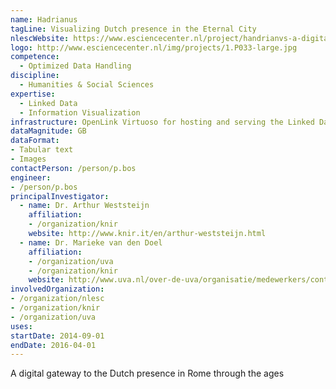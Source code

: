 ```yaml
---
name: Hadrianus
tagLine: Visualizing Dutch presence in the Eternal City
nlescWebsite: https://www.esciencecenter.nl/project/handrianvs-a-digital-gateway-to-the-dutch-presence-in-rome-through-the-ages
logo: http://www.esciencecenter.nl/img/projects/1.P033-large.jpg
competence:
  - Optimized Data Handling
discipline:
  - Humanities & Social Sciences
expertise:
  - Linked Data
  - Information Visualization
infrastructure: OpenLink Virtuoso for hosting and serving the Linked Data view on the data
dataMagnitude: GB
dataFormat:
- Tabular text
- Images
contactPerson: /person/p.bos
engineer:
- /person/p.bos
principalInvestigator:
  - name: Dr. Arthur Weststeijn
    affiliation:
    - /organization/knir
    website: http://www.knir.it/en/arthur-weststeijn.html
  - name: Dr. Marieke van den Doel
    affiliation:
    - /organization/uva
    - /organization/knir
    website: http://www.uva.nl/over-de-uva/organisatie/medewerkers/content/d/o/m.j.e.vandendoel/m.j.e.vandendoel.html
involvedOrganization:
- /organization/nlesc
- /organization/knir
- /organization/uva
uses:
startDate: 2014-09-01
endDate: 2016-04-01
---
```


A digital gateway to the Dutch presence in Rome through the ages
